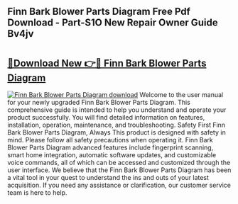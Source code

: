 ## Finn Bark Blower Parts Diagram Free Pdf Download - Part-S1O New Repair Owner Guide Bv4jv

# <h2><a href="http://dfi589.blite.top/?on=Finn+Bark+Blower+Parts+Diagram">🔗Download New 👉🔴 Finn Bark Blower Parts Diagram</a></h2>

[![Finn Bark Blower Parts Diagram download](https://i.imgur.com/lujVjoI.png)](http://dfi589.blite.top/?on=Finn+Bark+Blower+Parts+Diagram)
Welcome to the user manual for your newly upgraded Finn Bark Blower Parts Diagram. This comprehensive guide is intended to help you understand and operate your product successfully. You will find detailed information on features, installation, operation, maintenance, and troubleshooting. Safety First Finn Bark Blower Parts Diagram, Always This product is designed with safety in mind. Please follow all safety precautions when operating it. Finn Bark Blower Parts Diagram advanced features include fingerprint scanning, smart home integration, automatic software updates, and customizable voice commands, all of which can be accessed and customized through the user interface. We believe that the Finn Bark Blower Parts Diagram has been a vital tool in your quest to understand the ins and outs of your latest acquisition. If you need any assistance or clarification, our customer service team is here to help.
